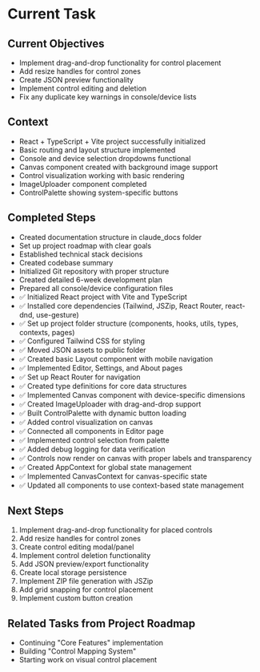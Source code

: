 # Current Task

## Current Objectives
- Implement drag-and-drop functionality for control placement
- Add resize handles for control zones
- Create JSON preview functionality
- Implement control editing and deletion
- Fix any duplicate key warnings in console/device lists

## Context
- React + TypeScript + Vite project successfully initialized
- Basic routing and layout structure implemented
- Console and device selection dropdowns functional
- Canvas component created with background image support
- Control visualization working with basic rendering
- ImageUploader component completed
- ControlPalette showing system-specific buttons

## Completed Steps
- Created documentation structure in claude_docs folder
- Set up project roadmap with clear goals
- Established technical stack decisions
- Created codebase summary
- Initialized Git repository with proper structure
- Created detailed 6-week development plan
- Prepared all console/device configuration files
- ✅ Initialized React project with Vite and TypeScript
- ✅ Installed core dependencies (Tailwind, JSZip, React Router, react-dnd, use-gesture)
- ✅ Set up project folder structure (components, hooks, utils, types, contexts, pages)
- ✅ Configured Tailwind CSS for styling
- ✅ Moved JSON assets to public folder
- ✅ Created basic Layout component with mobile navigation
- ✅ Implemented Editor, Settings, and About pages
- ✅ Set up React Router for navigation
- ✅ Created type definitions for core data structures
- ✅ Implemented Canvas component with device-specific dimensions
- ✅ Created ImageUploader with drag-and-drop support
- ✅ Built ControlPalette with dynamic button loading
- ✅ Added control visualization on canvas
- ✅ Connected all components in Editor page
- ✅ Implemented control selection from palette
- ✅ Added debug logging for data verification
- ✅ Controls now render on canvas with proper labels and transparency
- ✅ Created AppContext for global state management
- ✅ Implemented CanvasContext for canvas-specific state
- ✅ Updated all components to use context-based state management

## Next Steps
1. Implement drag-and-drop functionality for placed controls
2. Add resize handles for control zones
3. Create control editing modal/panel
4. Implement control deletion functionality
5. Add JSON preview/export functionality
6. Create local storage persistence
7. Implement ZIP file generation with JSZip
8. Add grid snapping for control placement
9. Implement custom button creation

## Related Tasks from Project Roadmap
- Continuing "Core Features" implementation
- Building "Control Mapping System"
- Starting work on visual control placement